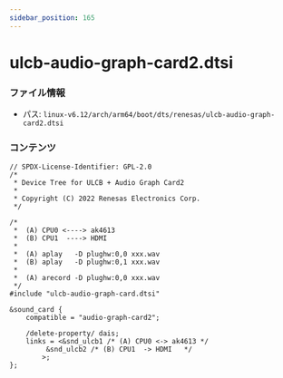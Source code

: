 ```yaml
---
sidebar_position: 165
---
```

# ulcb-audio-graph-card2.dtsi

### ファイル情報

- パス: `linux-v6.12/arch/arm64/boot/dts/renesas/ulcb-audio-graph-card2.dtsi`

### コンテンツ

```dtsi
// SPDX-License-Identifier: GPL-2.0
/*
 * Device Tree for ULCB + Audio Graph Card2
 *
 * Copyright (C) 2022 Renesas Electronics Corp.
 */

/*
 *	(A) CPU0 <----> ak4613
 *	(B) CPU1  ----> HDMI
 *
 *	(A) aplay   -D plughw:0,0 xxx.wav
 *	(B) aplay   -D plughw:0,1 xxx.wav
 *
 *	(A) arecord -D plughw:0,0 xxx.wav
 */
#include "ulcb-audio-graph-card.dtsi"

&sound_card {
	compatible = "audio-graph-card2";

	/delete-property/ dais;
	links = <&snd_ulcb1	/* (A) CPU0 <-> ak4613 */
		 &snd_ulcb2	/* (B) CPU1  -> HDMI   */
		>;
};

```
